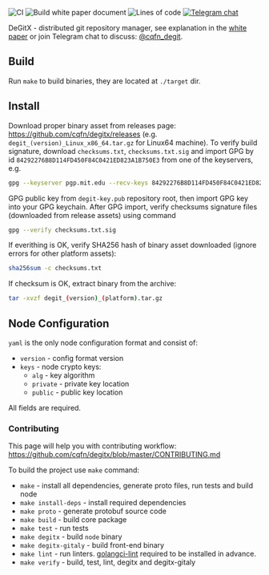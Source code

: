 ![CI](https://github.com/cqfn/degitx/workflows/CI/badge.svg?branch=master&event=push)
![Build white paper document](https://github.com/cqfn/degitx/workflows/Build%20white%20paper%20document/badge.svg)
![Lines of code](https://img.shields.io/tokei/lines/github/cqfn/degitx)
[![Telegram chat](https://img.shields.io/badge/Telegram-chat-brightgreen.svg)](https://t.me/cqfn_degit)



DeGitX - distributed git repository manager,
see explanation in the [white paper](https://central.artipie.com/degit/wp/white-paper-latest.pdf)
or join Telegram chat to discuss: [@cqfn_degit](https://t.me/cqfn_degit).

## Build

Run `make` to build binaries, they are located at `./target` dir.

## Install

Download proper binary asset from releases page: https://github.com/cqfn/degitx/releases
(e.g. `degit_(version)_Linux_x86_64.tar.gz` for Linux64 machine).
To verify build signature, download `checksums.txt`, `checksums.txt.sig` and
import GPG by id `84292276B8D114FD450F84C0421ED823A1B750E3` from one of the keyservers, e.g.
```bash
gpg --keyserver pgp.mit.edu --recv-keys 84292276B8D114FD450F84C0421ED823A1B750E3
```
GPG public key from `degit-key.pub` repository root, then import GPG key into your GPG keychain.
After GPG import, verify checksums signature files (downloaded from release assets) using command
```bash
gpg --verify checksums.txt.sig
```
If everithing is OK, verify SHA256 hash of binary asset downloaded (ignore errors for other platform assets):
```bash
sha256sum -c checksums.txt
```
If checksum is OK, extract binary from the archive:
```bash
tar -xvzf degit_(version)_(platform).tar.gz
```

## Node Configuration

`yaml` is the only node configuration format and consist of: 

 - `version` - config format version
 - `keys` - node crypto keys:
   - `alg` - key algorithm
   - `private` - private key location
   - `public` - public key location
   
All fields are required. 

<!--
@todo #25:30min Analyze projects and consensus algorithms above,
 extract summary and refernces, add to white paper. For projects:
 find white paper or other document, and extract summary from it.

Consensus algorithms:
 - http://www.cs.yale.edu/homes/aspnes/pinewiki/Paxos.html
 - https://en.wikipedia.org/wiki/Paxos_algorithm
 - https://raft.github.io/

Projects
 - [etcd](https://etcd.io/)
 - [brig](https://github.com/sahib/brig)

-->

### Contributing

This page will help you with contributing workflow:
https://github.com/cqfn/degitx/blob/master/CONTRIBUTING.md

To build the project use `make` command:
 - `make` - install all dependencies, generate proto files, run tests and build node
 - `make install-deps` - install required dependencies
 - `make proto` - generate protobuf source code
 - `make build` - build core package
 - `make test` - run tests
 - `make degitx` - build `node` binary
 - `make degitx-gitaly` - build front-end binary
 - `make lint` - run linters. [golangci-lint](https://golangci-lint.run/) required to be installed in advance.
 - `make verify` - build, test, lint, degitx and degitx-gitaly
